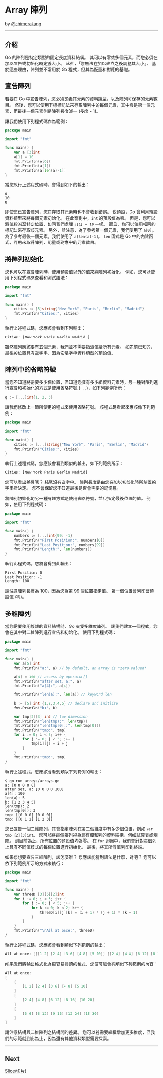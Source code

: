 # Array 陣列
by [@chimerakang](https://github.com/chimerakang)

---

## 介紹

Go 的陣列是特定類型的固定長度資料結構。 其可以有零或多個元素，而您必須在加以宣告或初始化時定義大小。 此外，「您無法在加以建立之後調整其大小」。 基於這些理由，陣列並不常用於 Go 程式，但其為配量和對應的基礎。

## 宣告陣列

若要在 Go 中宣告陣列，您必須定義其元素的資料類型，以及陣列可保存的元素數目。 然後，您可以使用下標標記法來存取陣列中的每個元素，其中零是第一個元素，而最後一個元素則是陣列長度減一 (長度 - 1)。

讓我們使用下列程式碼作為範例：

```go
package main

import "fmt"

func main() {
    var a [3]int
    a[1] = 10
    fmt.Println(a[0])
    fmt.Println(a[1])
    fmt.Println(a[len(a)-1])
}
```

當您執行上述程式碼時，會得到如下的輸出：
```
0
10
0
```

即使您已宣告陣列，您在存取其元素時也不會收到錯誤。 依預設，Go 會利用預設資料類型來將每個元素初始化。 在此案例中，`int` 的預設值為零。 但是，您可以將值指派至特定位置，如同我們處理 `a[1] = 10` 一樣。 而且，您可以使用相同的標記法來存取該元素。 另外，請注意，為了參考第一個元素，我們使用了 `a[0]`。 為了參考最後一個元素，我們使用了 `a[len(a)-1]`。 `len` 函式是 Go 中的內建函式，可用來取得陣列、配量或對應中的元素數目。

## 將陣列初始化

您也可以在宣告陣列時，使用預設值以外的值來將陣列初始化。 例如，您可以使用下列程式碼來查看和測試語法：

```go
package main

import "fmt"

func main() {
    cities := [5]string{"New York", "Paris", "Berlin", "Madrid"}
    fmt.Println("Cities:", cities)
}
```

執行上述程式碼，您應該會看到下列輸出：

```
Cities: [New York Paris Berlin Madrid ]

```

雖然陣列應該要有五個元素，我們並不需要指派值給所有元素。 如先前已知的，最後的位置具有空字串，因為它是字串資料類型的預設值。

## 陣列中的省略符號

當您不知道將需要多少個位置，但知道您擁有多少組資料元素時，另一種對陣列進行宣告和初始化的方式是使用省略符號 (`...`)，如下列範例所示：

```go
q := [...]int{1, 2, 3}

```

讓我們修改上一節所使用的程式來使用省略符號。 該程式碼看起來應該像下列範例：

```go
package main

import "fmt"

func main() {
    cities := [...]string{"New York", "Paris", "Berlin", "Madrid"}
    fmt.Println("Cities:", cities)
}

```

執行上述程式碼，您應該會看到類似的輸出，如下列範例所示：

```
Cities: [New York Paris Berlin Madrid]

```

您可以看出差異嗎？ 結尾沒有空字串。 陣列長度是由您在加以初始化時所放置的字串所決定。 您不會保留您不知道最後是否會需要的記憶體。

將陣列初始化的另一種有趣方式是使用省略符號，並只指定最後位置的值。 例如，使用下列程式碼：

```go
package main

import "fmt"

func main() {
    numbers := [...]int{99: -1}
    fmt.Println("First Position:", numbers[0])
    fmt.Println("Last Position:", numbers[99])
    fmt.Println("Length:", len(numbers))
}
```

執行此程式碼，您將會得到此輸出：

```
First Position: 0
Last Position: -1
Length: 100

```

請注意陣列長度為 100，因為您為第 99 個位置指定值。 第一個位置會列印出預設值 (零)。

## 多維陣列

當您需要使用複雜的資料結構時，Go 支援多維度陣列。 讓我們建立一個程式，您會在其中對二維陣列進行宣告和初始化。 使用下列程式碼：

```go
package main

import "fmt"

func main() {
	var a[5] int
	fmt.Println("a:", a) // by default, an array is *zero-valued*

	a[4] = 100 // access by operator[]
	fmt.Println("after set, a:", a)
	fmt.Println("a[4]:", a[4])

	fmt.Println("len(a):", len(a)) // keyword len

	b := [5] int {1,2,3,4,5} // declare and initlize
	fmt.Println("b:", b)

	var tmp[2][3] int // two dimession
	fmt.Println("len(tmp):", len(tmp))
	fmt.Println("len(tmp[0]):", len(tmp[0]))
	fmt.Println("tmp:", tmp)
	for i := 0; i < 2; i++ {
		for j := 0; j < 3; j++ {
			tmp[i][j] = i + j
		}
	}
	fmt.Println("tmp:", tmp)
}
```

執行上述程式，您應該會看到類似下列範例的輸出：

```
$ go run arrays/arrays.go 
a: [0 0 0 0 0]
after set, a: [0 0 0 0 100]
a[4]: 100
len(a): 5
b: [1 2 3 4 5]
len(tmp): 2
len(tmp[0]): 3
tmp: [[0 0 0] [0 0 0]]
tmp: [[0 1 2] [1 2 3]]
```

您已宣告一個二維陣列，其會指定陣列在第二個維度中有多少個位置，例如 `var tmp [2][3]int`。 您可以將這個陣列視為具有欄和列的資料結構，例如試算表或矩陣。 到目前為止，所有位置的預設值均為零。 在 `for` 迴圈中，我們會針對每個列上具有不同值模式的每個位置進行初始化。 最後，將其所有值列印到終端。

如果您想要宣告三維陣列，該怎麼辦？ 您應該能猜到語法是什麼，對吧？ 您可以依下列範例所示的方式來執行：

```go
package main

import "fmt"

func main() {
    var threeD [3][5][2]int
    for i := 0; i < 3; i++ {
        for j := 0; j < 5; j++ {
            for k := 0; k < 2; k++ {
                threeD[i][j][k] = (i + 1) * (j + 1) * (k + 1)
            }
        }
    }
    fmt.Println("\nAll at once:", threeD)
}
```

執行上述程式碼，您應該會看到類似下列範例的輸出：

```go
All at once: [[[1 2] [2 4] [3 6] [4 8] [5 10]] [[2 4] [4 8] [6 12] [8 16] [10 20]] [[3 6] [6 12] [9 18] [12 24] [15 30]]]
```

如果我們將輸出格式化為更容易閱讀的格式，您便可能會有類似下列範例的內容：

```go
All at once: 
[
    [
        [1 2] [2 4] [3 6] [4 8] [5 10]
    ] 
    [
        [2 4] [4 8] [6 12] [8 16] [10 20]
    ] 
    [
        [3 6] [6 12] [9 18] [12 24] [15 30]
    ]
]
```

請注意結構與二維陣列之結構間的差異。 您可以視需要繼續增加更多維度，但我們的示範就到此為止，因為還有其他資料類型需要探索。

---
## Next
[Slice(切片)](./slice.md)
